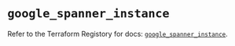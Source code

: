 # `google_spanner_instance`

Refer to the Terraform Registory for docs: [`google_spanner_instance`](https://registry.terraform.io/providers/hashicorp/google/5.29.0/docs/resources/spanner_instance).
